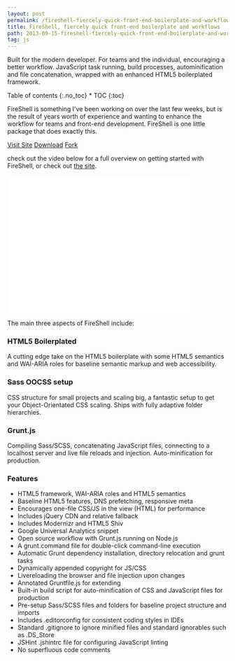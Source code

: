 ```yaml
---
layout: post
permalink: /fireshell-fiercely-quick-front-end-boilerplate-and-workflows/
title: FireShell, fiercely quick front-end boilerplate and workflows
path: 2013-09-15-fireshell-fiercely-quick-front-end-boilerplate-and-workflows.md
tag: js
---
```


Built for the modern developer. For teams and the individual, encouraging a better workflow. JavaScript task running, build processes, autominification and file concatenation, wrapped with an enhanced HTML5 boilerplated framework.

<div class="toc" markdown="1">
<span class="gamma">Table of contents</span>
{:.no_toc}
* TOC
{:toc}
</div>

FireShell is something I've been working on over the last few weeks, but is the result of years worth of experience and wanting to enhance the workflow for teams and front-end development. FireShell is one little package that does exactly this.

<div class="download-box">
  <a href="//getfireshell.com" onclick="_gaq.push(['_trackEvent', 'Click', 'View FireShell', 'FireShell']);">Visit Site</a>
  <a href="//github.com/toddmotto/fireshell/archive/master.zip" onclick="_gaq.push(['_trackEvent', 'Click', 'Download FireShell', 'Download FireShell']);">Download</a>
  <a href="//github.com/toddmotto/fireshell" onclick="_gaq.push(['_trackEvent', 'Click', 'Fork FireShell', 'FireShell Fork']);">Fork</a>
</div>

check out the video below for a full overview on getting started with FireShell, or check out <a href="//getfireshell.com" onclick="_gaq.push(['_trackEvent', 'Click', 'View FireShell', 'FireShell']);">the site</a>.

<div class="screencast">
  <iframe width="420" height="315" src="//www.youtube.com/embed/A_8w_z-Bi1o?rel=0" frameborder="0" allowfullscreen></iframe>
</div>

The main three aspects of FireShell include:

### HTML5 Boilerplated
A cutting edge take on the HTML5 boilerplate with some HTML5 semantics and WAI-ARIA roles for baseline semantic markup and web accessibility.

### Sass OOCSS setup
CSS structure for small projects and scaling big, a fantastic setup to get your Object-Orientated CSS scaling. Ships with fully adaptive folder hierarchies.

### Grunt.js
Compiling Sass/SCSS, concatenating JavaScript files, connecting to a localhost server and live file reloads and injection. Auto-minification for production.

### Features
* HTML5 framework, WAI-ARIA roles and HTML5 semantics
* Baseline HTML5 features, DNS prefetching, responsive meta
* Encourages one-file CSS/JS in the view (HTML) for performance
* Includes jQuery CDN and relative fallback
* Includes Modernizr and HTML5 Shiv
* Google Universal Analytics snippet
* Open source workflow with Grunt.js running on Node.js
* A grunt.command file for double-click command-line execution
* Automatic Grunt dependency installation, directory relocation and grunt tasks
* Dynamically appended copyright for JS/CSS
* Livereloading the browser and file injection upon changes
* Annotated Gruntfile.js for extending
* Built-in build script for auto-minification of CSS and JavaScript files for production
* Pre-setup Sass/SCSS files and folders for baseline project structure and imports
* Includes .editorconfig for consistent coding styles in IDEs
* Standard .gitignore to ignore minified files and standard ignorables such as .DS_Store
* JSHint .jshintrc file for configuring JavaScript linting
* No superfluous code comments
